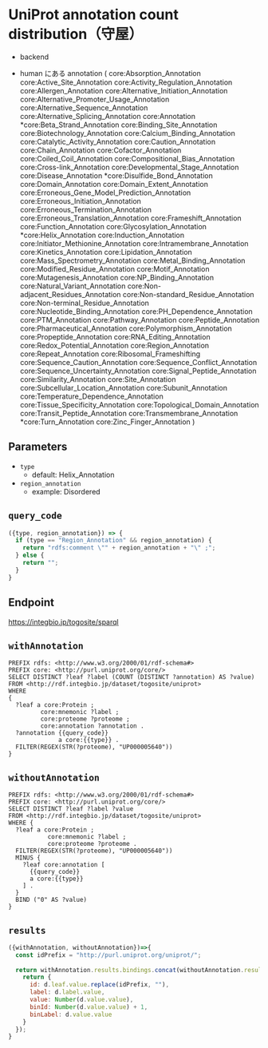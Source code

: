 # UniProt annotation count distribution（守屋）

- backend

- human にある annotation (
core:Absorption_Annotation
core:Active_Site_Annotation
core:Activity_Regulation_Annotation
core:Allergen_Annotation
core:Alternative_Initiation_Annotation
core:Alternative_Promoter_Usage_Annotation
core:Alternative_Sequence_Annotation
core:Alternative_Splicing_Annotation
core:Annotation
*core:Beta_Strand_Annotation
core:Binding_Site_Annotation
core:Biotechnology_Annotation
core:Calcium_Binding_Annotation
core:Catalytic_Activity_Annotation
core:Caution_Annotation
core:Chain_Annotation
core:Cofactor_Annotation
core:Coiled_Coil_Annotation
core:Compositional_Bias_Annotation
core:Cross-link_Annotation
core:Developmental_Stage_Annotation
core:Disease_Annotation
*core:Disulfide_Bond_Annotation
core:Domain_Annotation
core:Domain_Extent_Annotation
core:Erroneous_Gene_Model_Prediction_Annotation
core:Erroneous_Initiation_Annotation
core:Erroneous_Termination_Annotation
core:Erroneous_Translation_Annotation
core:Frameshift_Annotation
core:Function_Annotation
core:Glycosylation_Annotation
*core:Helix_Annotation
core:Induction_Annotation
core:Initiator_Methionine_Annotation
core:Intramembrane_Annotation
core:Kinetics_Annotation
core:Lipidation_Annotation
core:Mass_Spectrometry_Annotation
core:Metal_Binding_Annotation
core:Modified_Residue_Annotation
core:Motif_Annotation
core:Mutagenesis_Annotation
core:NP_Binding_Annotation
core:Natural_Variant_Annotation
core:Non-adjacent_Residues_Annotation
core:Non-standard_Residue_Annotation
core:Non-terminal_Residue_Annotation
core:Nucleotide_Binding_Annotation
core:PH_Dependence_Annotation
core:PTM_Annotation
core:Pathway_Annotation
core:Peptide_Annotation
core:Pharmaceutical_Annotation
core:Polymorphism_Annotation
core:Propeptide_Annotation
core:RNA_Editing_Annotation
core:Redox_Potential_Annotation
core:Region_Annotation
core:Repeat_Annotation
core:Ribosomal_Frameshifting
core:Sequence_Caution_Annotation
core:Sequence_Conflict_Annotation
core:Sequence_Uncertainty_Annotation
core:Signal_Peptide_Annotation
core:Similarity_Annotation
core:Site_Annotation
core:Subcellular_Location_Annotation
core:Subunit_Annotation
core:Temperature_Dependence_Annotation
core:Tissue_Specificity_Annotation
core:Topological_Domain_Annotation
core:Transit_Peptide_Annotation
core:Transmembrane_Annotation
*core:Turn_Annotation
core:Zinc_Finger_Annotation
 )
 
## Parameters

* `type`
  * default: Helix_Annotation
* `region_annotation`
  * example: Disordered

## `query_code`
```javascript
({type, region_annotation}) => {
  if (type == "Region_Annotation" && region_annotation) {
    return "rdfs:comment \"" + region_annotation + "\" ;";
  } else {
    return "";
  }
}
```

## Endpoint
https://integbio.jp/togosite/sparql

## `withAnnotation`
```sparql
PREFIX rdfs: <http://www.w3.org/2000/01/rdf-schema#>
PREFIX core: <http://purl.uniprot.org/core/>
SELECT DISTINCT ?leaf ?label (COUNT (DISTINCT ?annotation) AS ?value)
FROM <http://rdf.integbio.jp/dataset/togosite/uniprot>
WHERE
{
  ?leaf a core:Protein ;
         core:mnemonic ?label ;
         core:proteome ?proteome ;
         core:annotation ?annotation .
  ?annotation {{query_code}}
              a core:{{type}} .
  FILTER(REGEX(STR(?proteome), "UP000005640"))
}
```

## `withoutAnnotation`
```sparql
PREFIX rdfs: <http://www.w3.org/2000/01/rdf-schema#>
PREFIX core: <http://purl.uniprot.org/core/>
SELECT DISTINCT ?leaf ?label ?value
FROM <http://rdf.integbio.jp/dataset/togosite/uniprot>
WHERE {
  ?leaf a core:Protein ;
           core:mnemonic ?label ;
           core:proteome ?proteome .
  FILTER(REGEX(STR(?proteome), "UP000005640"))
  MINUS {
    ?leaf core:annotation [ 
      {{query_code}} 
      a core:{{type}}
    ] .
  }
  BIND ("0" AS ?value)
}
```

## `results`

```javascript
({withAnnotation, withoutAnnotation})=>{
  const idPrefix = "http://purl.uniprot.org/uniprot/";
  
  return withAnnotation.results.bindings.concat(withoutAnnotation.results.bindings).map(d => {
    return {
      id: d.leaf.value.replace(idPrefix, ""),
      label: d.label.value,
      value: Number(d.value.value),
      binId: Number(d.value.value) + 1,
      binLabel: d.value.value
    }
  });
}
```